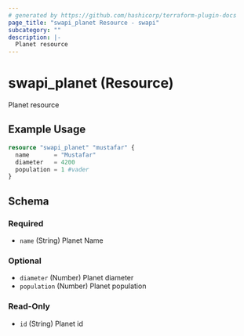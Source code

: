```yaml
---
# generated by https://github.com/hashicorp/terraform-plugin-docs
page_title: "swapi_planet Resource - swapi"
subcategory: ""
description: |-
  Planet resource
---
```


# swapi_planet (Resource)

Planet resource

## Example Usage

```terraform
resource "swapi_planet" "mustafar" {
  name       = "Mustafar"
  diameter   = 4200
  population = 1 #vader
}
```

<!-- schema generated by tfplugindocs -->
## Schema

### Required

- `name` (String) Planet Name

### Optional

- `diameter` (Number) Planet diameter
- `population` (Number) Planet population

### Read-Only

- `id` (String) Planet id
